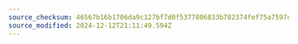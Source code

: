 ```yaml
---
source_checksum: 46567b16b1706da9c127bf7d0f5377806833b782374fef75a7597c068bb8020d
source_modified: 2024-12-12T21:11:49.594Z
---
```


